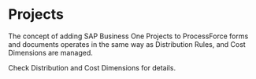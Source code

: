 # Projects

The concept of adding SAP Business One Projects to ProcessForce forms and documents operates in the same way as Distribution Rules, and Cost Dimensions are managed.

Check Distribution and Cost Dimensions for details.
